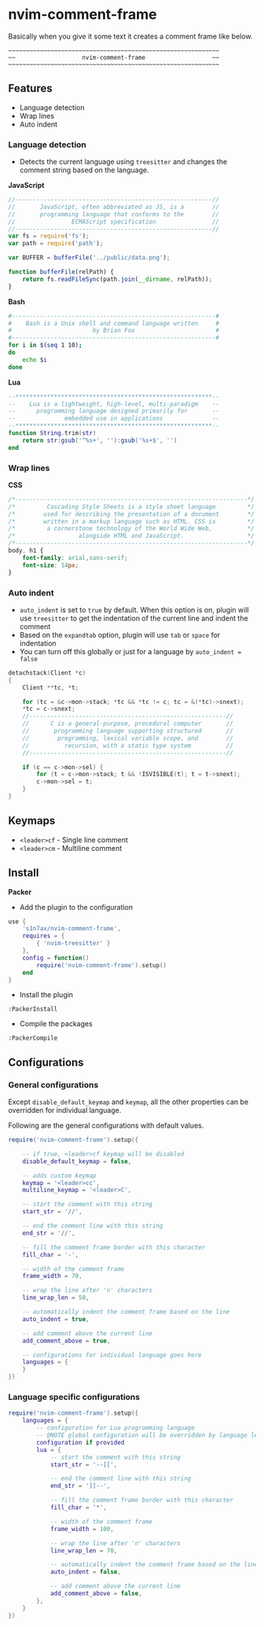 # nvim-comment-frame

Basically when you give it some text it creates a comment frame like below.

```
~~~~~~~~~~~~~~~~~~~~~~~~~~~~~~~~~~~~~~~~~~~~~~~~~~~~~~~~~~~~
~~                   nvim-comment-frame                   ~~
~~~~~~~~~~~~~~~~~~~~~~~~~~~~~~~~~~~~~~~~~~~~~~~~~~~~~~~~~~~~
```

## Features

- Language detection
- Wrap lines
- Auto indent

### Language detection

- Detects the current language using `treesitter` and changes
the comment string based on the language.

**JavaScript**

```javascript
//--------------------------------------------------------//
//       JavaScript, often abbreviated as JS, is a        //
//       programming language that conforms to the        //
//                ECMAScript specification                //
//--------------------------------------------------------//
var fs = require('fs');
var path = require('path');

var BUFFER = bufferFile('../public/data.png');

function bufferFile(relPath) {
    return fs.readFileSync(path.join(__dirname, relPath));
}
```

**Bash**

```bash
#----------------------------------------------------------#
#    Bash is a Unix shell and command language written     #
#                       by Brian Fox                       #
#----------------------------------------------------------#
for i in $(seq 1 10);
do
    echo $i
done
```

**Lua**

```lua
--********************************************************--
--    Lua is a lightweight, high-level, multi-paradigm    --
--      programming language designed primarily for       --
--              embedded use in applications              --
--********************************************************--
function String.trim(str)
    return str:gsub('^%s+', ''):gsub('%s+$', '')
end
```

### Wrap lines

**CSS**

```css
/*------------------------------------------------------------------*/
/*         Cascading Style Sheets is a style sheet language         */
/*        used for describing the presentation of a document        */
/*        written in a markup language such as HTML. CSS is         */
/*         a cornerstone technology of the World Wide Web,          */
/*                  alongside HTML and JavaScript.                  */
/*------------------------------------------------------------------*/
body, h1 {
    font-family: arial,sans-serif;
    font-size: 14px;
}
```

### Auto indent

- `auto_indent` is set to `true` by default. When this option is on, plugin will
use `treesitter` to get the indentation of the current line and indent the comment
- Based on the `expandtab` option, plugin will use `tab` or `space` for
  indentation
- You can turn off this globally or just for a language by `auto_indent = false`

```c
detachstack(Client *c)
{
    Client **tc, *t;

    for (tc = &c->mon->stack; *tc && *tc != c; tc = &(*tc)->snext);
    *tc = c->snext;
    //--------------------------------------------------------//
    //      C is a general-purpose, procedural computer       //
    //       programming language supporting structured       //
    //        programming, lexical variable scope, and        //
    //          recursion, with a static type system          //
    //--------------------------------------------------------//

    if (c == c->mon->sel) {
        for (t = c->mon->stack; t && !ISVISIBLE(t); t = t->snext);
        c->mon->sel = t;
    }
}
```

## Keymaps

- `<leader>cf` - Single line comment
- `<leader>cm` - Multiline comment

## Install

**Packer**

- Add the plugin to the configuration

```lua
use { 
    's1n7ax/nvim-comment-frame',
    requires = {
        { 'nvim-treesitter' }
    },
    config = function()
        require('nvim-comment-frame').setup()
    end
}
```

- Install the plugin

```vim
:PackerInstall
```

- Compile the packages

```
:PackerCompile
```

## Configurations

### General configurations

Except `disable_default_keymap` and `keymap`, all the other properties can be
overridden for individual language.

Following are the general configurations with default values.

```lua
require('nvim-comment-frame').setup({

    -- if true, <leader>cf keymap will be disabled
    disable_default_keymap = false,

    -- adds custom keymap
    keymap = '<leader>cc',
    multiline_keymap = '<leader>C',

    -- start the comment with this string
    start_str = '//',

    -- end the comment line with this string
    end_str = '//',

    -- fill the comment frame border with this character
    fill_char = '-',

    -- width of the comment frame
    frame_width = 70,

    -- wrap the line after 'n' characters
    line_wrap_len = 50,

    -- automatically indent the comment frame based on the line
    auto_indent = true,

    -- add comment above the current line
    add_comment_above = true,

    -- configurations for individual language goes here
    languages = {
    }
})
```

### Language specific configurations

```lua
require('nvim-comment-frame').setup({
    languages = {
        -- configuration for Lua programming language
        -- @NOTE global configuration will be overridden by language level
        configuration if provided
        lua = {
            -- start the comment with this string
            start_str = '--[[',

            -- end the comment line with this string
            end_str = ']]--',

            -- fill the comment frame border with this character
            fill_char = '*',

            -- width of the comment frame
            frame_width = 100,

            -- wrap the line after 'n' characters
            line_wrap_len = 70,

            -- automatically indent the comment frame based on the line
            auto_indent = false,

            -- add comment above the current line
            add_comment_above = false,
        },
    }
})
```
